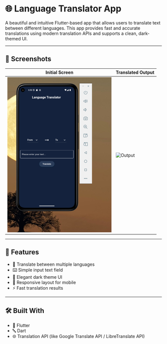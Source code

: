 # 🌐 Language Translator App

A beautiful and intuitive Flutter-based app that allows users to translate text between different languages. This app provides fast and accurate translations using modern translation APIs and supports a clean, dark-themed UI.

---

## 📸 Screenshots

| Initial Screen | Translated Output |
|----------------|--------------------|
| ![Input](https://github.com/Balahariharan333/Language_Translator_App/blob/master/language_translator/LanguageTranslatorApp%20Screenshots/Screenshot%202025-06-12%20063657.png?raw=true)| ![Output](LanguageTranslatorAppScreenshots/translator_output.png) |



---

## 🧠 Features

- 🔄 Translate between multiple languages
- ⌨️ Simple input text field
- 🌙 Elegant dark theme UI
- 📲 Responsive layout for mobile
- ⚡ Fast translation results

---

## 🛠️ Built With

- 💙 Flutter
- 🔤 Dart
- 🌐 Translation API (like Google Translate API / LibreTranslate API)



